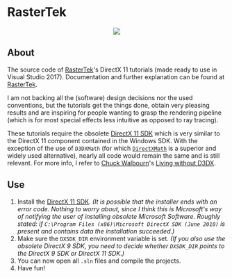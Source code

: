 # RasterTek

<p align="center"><img src="res/Tutorial 49.png"></p>

## About

The source code of [RasterTek](http://www.rastertek.com/tutdx11.html)'s DirectX 11 tutorials (made ready to use in Visual Studio 2017). Documentation and further explanation can be found at [RasterTek](http://www.rastertek.com/tutdx11.html).

I am not backing all the (software) design decisions nor the used conventions, but the tutorials get the things done, obtain very pleasing results and are inspiring for people wanting to grasp the rendering pipeline (which is for most special effects less intuitive as opposed to ray tracing).

These tutorials require the obsolete [DirectX 11 SDK](https://www.microsoft.com/en-us/download/details.aspx?id=6812) which is very similar to the DirectX 11 component contained in the Windows SDK. With the exception of the use of `D3DXMath` (for which [`DirectXMath`](https://github.com/Microsoft/DirectXMath) is a superior and widely used alternative), nearly all code would remain the same and is still relevant. For more info, I refer to [Chuck Walbourn](https://github.com/walbourn)'s [Living without D3DX](https://walbourn.github.io/living-without-d3dx/).

## Use
1. Install the [DirectX 11 SDK](https://www.microsoft.com/en-us/download/details.aspx?id=6812). *(It is possible that the installer ends with an error code. Nothing to worry about, since I think this is Microsoft's way of notifying the user of installing obsolete Microsoft Software. Roughly stated: if `C:\Program Files (x86)\Microsoft DirectX SDK (June 2010)` is present and contains data the installation succeeded.)*
2. Make sure the `DXSDK_DIR` environment variable is set. *(If you also use the obsolete DirectX 9 SDK, you need to decide whether `DXSDK_DIR` points to the DirectX 9 SDK or DirectX 11 SDK.)*
3. You can now open all `.sln` files and compile the projects.
4. Have fun!

